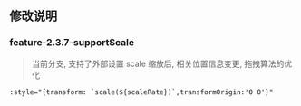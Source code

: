 ## 修改说明

### feature-2.3.7-supportScale
> 当前分支, 支持了外部设置 scale 缩放后, 相关位置信息变更, 拖拽算法的优化

``` vue
:style="{transform: `scale(${scaleRate})`,transformOrigin:'0 0'}"
```
